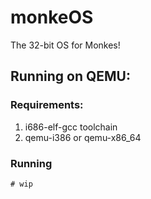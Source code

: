 # monkeOS
The 32-bit OS for Monkes!

## Running on QEMU:
### Requirements:
1. i686-elf-gcc toolchain
2. qemu-i386 or qemu-x86_64

### Running
```
# wip
```

